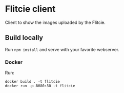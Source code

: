 # Flitcie client

Client to show the images uploaded by the Flitcie.

## Build locally

Run `npm install` and serve with your favorite webserver.

### Docker

Run:

```
docker build . -t flitcie
docker run -p 8080:80 -t flitcie
```
